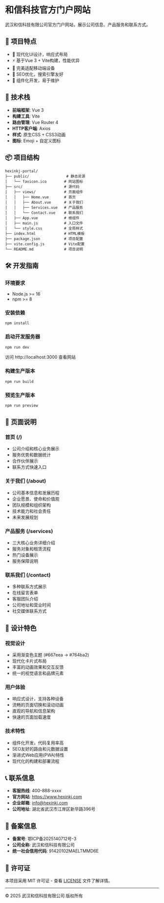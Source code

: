 # 和信科技官方门户网站

武汉和信科技有限公司官方门户网站，展示公司信息、产品服务和联系方式。

## 🌟 项目特点

- 🎨 现代化UI设计，响应式布局
- ⚡ 基于Vue 3 + Vite构建，性能优异
- 📱 完美适配移动端设备
- 🎯 SEO优化，搜索引擎友好
- 🔧 组件化开发，易于维护

## 🚀 技术栈

- **前端框架**: Vue 3
- **构建工具**: Vite
- **路由管理**: Vue Router 4
- **HTTP客户端**: Axios
- **样式**: 原生CSS + CSS3动画
- **图标**: Emoji + 自定义图标

## 📦 项目结构

```
hexinkj-portal/
├── public/                 # 静态资源
│   └── favicon.ico        # 网站图标
├── src/                   # 源代码
│   ├── views/             # 页面组件
│   │   ├── Home.vue       # 首页
│   │   ├── About.vue      # 关于我们
│   │   ├── Services.vue   # 产品服务
│   │   └── Contact.vue    # 联系我们
│   ├── App.vue            # 根组件
│   ├── main.js            # 入口文件
│   └── style.css          # 全局样式
├── index.html             # HTML模板
├── package.json           # 项目配置
├── vite.config.js         # Vite配置
└── README.md              # 项目说明
```

## 🛠️ 开发指南

### 环境要求

- Node.js >= 16
- npm >= 8

### 安装依赖

```bash
npm install
```

### 启动开发服务器

```bash
npm run dev
```

访问 http://localhost:3000 查看网站

### 构建生产版本

```bash
npm run build
```

### 预览生产版本

```bash
npm run preview
```

## 📄 页面说明

### 首页 (/)
- 公司介绍和核心业务展示
- 服务优势和数据统计
- 合作伙伴展示
- 联系方式快速入口

### 关于我们 (/about)
- 公司基本信息和发展历程
- 企业愿景、使命和价值观
- 团队规模和组织架构
- 技术能力和社会责任
- 未来发展规划

### 产品服务 (/services)
- 三大核心业务详细介绍
- 服务对象和租赁流程
- 热门设备展示
- 服务保障说明

### 联系我们 (/contact)
- 多种联系方式展示
- 在线留言表单
- 客服团队介绍
- 公司地址和营业时间
- 社交媒体联系方式

## 🎨 设计特色

### 视觉设计
- 采用渐变色主题 (#667eea → #764ba2)
- 现代化卡片式布局
- 丰富的动画效果和交互反馈
- 统一的视觉语言和品牌元素

### 用户体验
- 响应式设计，支持各种设备
- 流畅的页面切换和滚动动画
- 直观的导航和信息架构
- 快速的页面加载速度

### 技术特性
- 组件化开发，代码复用率高
- SEO友好的路由和元数据设置
- 渐进式Web应用(PWA)特性
- 现代化的构建和部署流程

## 📞 联系信息

- **客服热线**: 400-888-xxxx
- **官方网站**: https://www.hexinkj.com
- **企业邮箱**: info@hexinkj.com
- **公司地址**: 湖北省武汉市江岸区新华路396号

## 📝 备案信息

- **备案号**: 鄂ICP备2025140712号-3
- **公司全称**: 武汉和信科技有限公司
- **统一社会信用代码**: 91420102MAELTMMD6E

## 📄 许可证

本项目采用 MIT 许可证 - 查看 [LICENSE](LICENSE) 文件了解详情。

---

© 2025 武汉和信科技有限公司 版权所有

